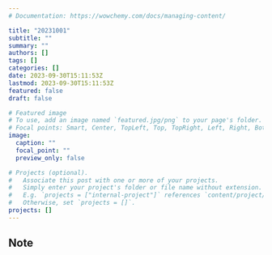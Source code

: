 ```yaml
---
# Documentation: https://wowchemy.com/docs/managing-content/

title: "20231001"
subtitle: ""
summary: ""
authors: []
tags: []
categories: []
date: 2023-09-30T15:11:53Z
lastmod: 2023-09-30T15:11:53Z
featured: false
draft: false

# Featured image
# To use, add an image named `featured.jpg/png` to your page's folder.
# Focal points: Smart, Center, TopLeft, Top, TopRight, Left, Right, BottomLeft, Bottom, BottomRight.
image:
  caption: ""
  focal_point: ""
  preview_only: false

# Projects (optional).
#   Associate this post with one or more of your projects.
#   Simply enter your project's folder or file name without extension.
#   E.g. `projects = ["internal-project"]` references `content/project/deep-learning/index.md`.
#   Otherwise, set `projects = []`.
projects: []
---
```


## Note

